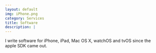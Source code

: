 ```yaml
---
layout: default
img: iPhone.png
category: Services
title: Software 
description: |
---
```


I write software for iPhone, iPad, Mac OS X, watchOS and tvOS since the apple SDK came out.
 